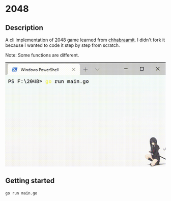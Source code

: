 # 2048

## Description
A cli implementation of 2048 game learned from [chhabraamit](https://github.com/chhabraamit/2048). I didn't fork it because I wanted to code it step by step from scratch.

Note: Some functions are different.

![](./2048.gif)

## Getting started

 `go run main.go`
